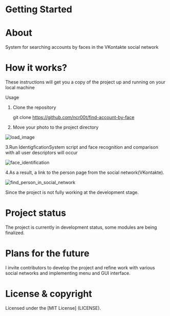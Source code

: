 # Getting Started

# About

System for searching accounts by faces in the VKontakte social network

# How it works?

These instructions will get you a copy of the project up and running on your local machine

Usage
1. Clone the repository

   git clone https://github.com/ncr00t/find-account-by-face

2. Move your photo to the project directory

![load_image](https://user-images.githubusercontent.com/12431839/87250146-c098b700-c46b-11ea-962d-ea55a206a0c0.png)

 3.Run IdentigficationSystem script and face recognition and comparison with all user descriptors will occur

![face_identification](https://user-images.githubusercontent.com/12431839/87249949-bd50fb80-c46a-11ea-94c6-20bcdcb14344.png)

4.As a result, a link to the person page from the social network(VKontakte).

![find_person_in_social_network](https://user-images.githubusercontent.com/12431839/87249986-d9549d00-c46a-11ea-873f-7296a18ffac7.png)

Since the project is not fully working at the development stage.

# Project status

The project is currently in development status, some modules are being finalized.

# Plans for the future

I invite contributors to develop the project and refine work with various social networks and implementing menu and GUI interface.


# License & copyright

Licensed under the [MIT License] (LICENSE).
